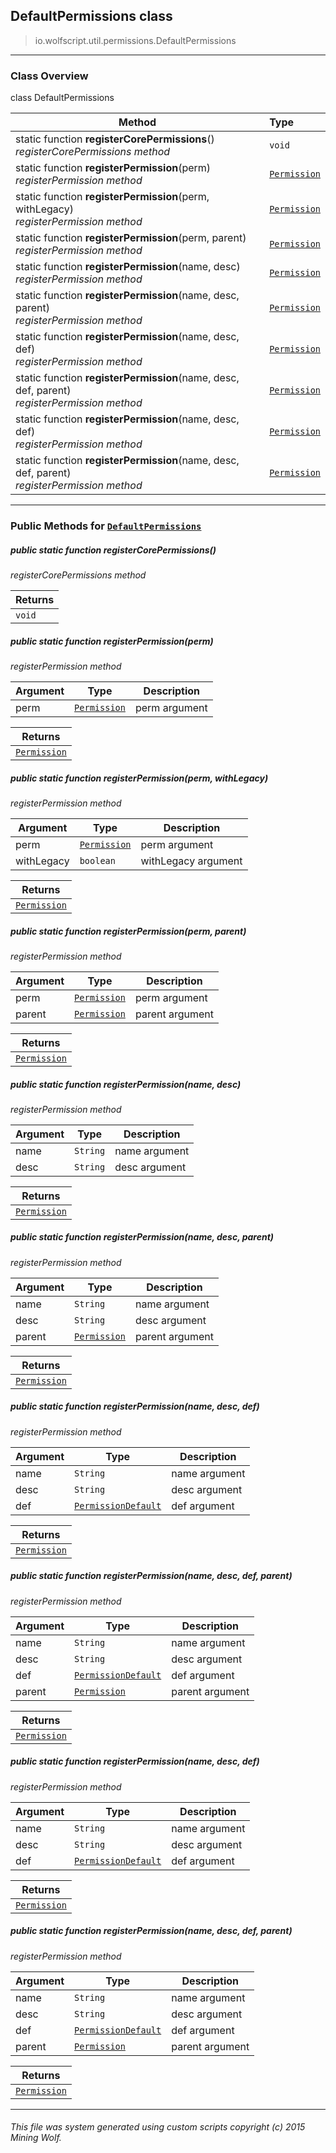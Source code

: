 ## DefaultPermissions __class__

>io.wolfscript.util.permissions.DefaultPermissions

---

### Class Overview

class DefaultPermissions

Method | Type   
--- | :--- 
static function __registerCorePermissions__() <br> _registerCorePermissions method_ | `void`
static function __registerPermission__(perm) <br> _registerPermission method_ | [`Permission`](../../permissions/Permission.md)
static function __registerPermission__(perm, withLegacy) <br> _registerPermission method_ | [`Permission`](../../permissions/Permission.md)
static function __registerPermission__(perm, parent) <br> _registerPermission method_ | [`Permission`](../../permissions/Permission.md)
static function __registerPermission__(name, desc) <br> _registerPermission method_ | [`Permission`](../../permissions/Permission.md)
static function __registerPermission__(name, desc, parent) <br> _registerPermission method_ | [`Permission`](../../permissions/Permission.md)
static function __registerPermission__(name, desc, def) <br> _registerPermission method_ | [`Permission`](../../permissions/Permission.md)
static function __registerPermission__(name, desc, def, parent) <br> _registerPermission method_ | [`Permission`](../../permissions/Permission.md)
static function __registerPermission__(name, desc, def) <br> _registerPermission method_ | [`Permission`](../../permissions/Permission.md)
static function __registerPermission__(name, desc, def, parent) <br> _registerPermission method_ | [`Permission`](../../permissions/Permission.md)



---


### Public Methods for [`DefaultPermissions`](DefaultPermissions.md)

##### <a id='registercorepermissions'></a>public static function __registerCorePermissions__()

_registerCorePermissions method_

Returns | 
--- | 
`void` |


##### <a id='registerpermission'></a>public static function __registerPermission__(perm)

_registerPermission method_

Argument | Type | Description  
--- | --- | --- 
perm | [`Permission`](../../permissions/Permission.md) | perm argument

Returns | 
--- | 
[`Permission`](../../permissions/Permission.md) |


##### <a id='registerpermission'></a>public static function __registerPermission__(perm, withLegacy)

_registerPermission method_

Argument | Type | Description  
--- | --- | --- 
perm | [`Permission`](../../permissions/Permission.md) | perm argument
withLegacy | `boolean` | withLegacy argument

Returns | 
--- | 
[`Permission`](../../permissions/Permission.md) |


##### <a id='registerpermission'></a>public static function __registerPermission__(perm, parent)

_registerPermission method_

Argument | Type | Description  
--- | --- | --- 
perm | [`Permission`](../../permissions/Permission.md) | perm argument
parent | [`Permission`](../../permissions/Permission.md) | parent argument

Returns | 
--- | 
[`Permission`](../../permissions/Permission.md) |


##### <a id='registerpermission'></a>public static function __registerPermission__(name, desc)

_registerPermission method_

Argument | Type | Description  
--- | --- | --- 
name | `String` | name argument
desc | `String` | desc argument

Returns | 
--- | 
[`Permission`](../../permissions/Permission.md) |


##### <a id='registerpermission'></a>public static function __registerPermission__(name, desc, parent)

_registerPermission method_

Argument | Type | Description  
--- | --- | --- 
name | `String` | name argument
desc | `String` | desc argument
parent | [`Permission`](../../permissions/Permission.md) | parent argument

Returns | 
--- | 
[`Permission`](../../permissions/Permission.md) |


##### <a id='registerpermission'></a>public static function __registerPermission__(name, desc, def)

_registerPermission method_

Argument | Type | Description  
--- | --- | --- 
name | `String` | name argument
desc | `String` | desc argument
def | [`PermissionDefault`](../../permissions/PermissionDefault.md) | def argument

Returns | 
--- | 
[`Permission`](../../permissions/Permission.md) |


##### <a id='registerpermission'></a>public static function __registerPermission__(name, desc, def, parent)

_registerPermission method_

Argument | Type | Description  
--- | --- | --- 
name | `String` | name argument
desc | `String` | desc argument
def | [`PermissionDefault`](../../permissions/PermissionDefault.md) | def argument
parent | [`Permission`](../../permissions/Permission.md) | parent argument

Returns | 
--- | 
[`Permission`](../../permissions/Permission.md) |


##### <a id='registerpermission'></a>public static function __registerPermission__(name, desc, def)

_registerPermission method_

Argument | Type | Description  
--- | --- | --- 
name | `String` | name argument
desc | `String` | desc argument
def | [`PermissionDefault`](../../permissions/PermissionDefault.md) | def argument

Returns | 
--- | 
[`Permission`](../../permissions/Permission.md) |


##### <a id='registerpermission'></a>public static function __registerPermission__(name, desc, def, parent)

_registerPermission method_

Argument | Type | Description  
--- | --- | --- 
name | `String` | name argument
desc | `String` | desc argument
def | [`PermissionDefault`](../../permissions/PermissionDefault.md) | def argument
parent | [`Permission`](../../permissions/Permission.md) | parent argument

Returns | 
--- | 
[`Permission`](../../permissions/Permission.md) |


---


###### This file was system generated using custom scripts copyright (c) 2015 Mining Wolf.
	

